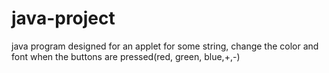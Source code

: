 # java-project
java program designed for an applet for some string, change the color and font when the buttons are pressed(red, green, blue,+,-)
